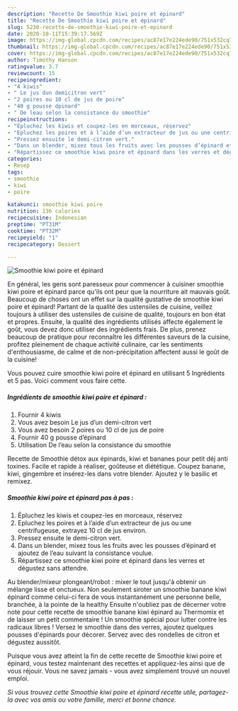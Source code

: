 ```yaml
---
description: "Recette De Smoothie kiwi poire et épinard"
title: "Recette De Smoothie kiwi poire et épinard"
slug: 5230-recette-de-smoothie-kiwi-poire-et-epinard
date: 2020-10-11T15:39:17.569Z
image: https://img-global.cpcdn.com/recipes/ac87e17e224ede90/751x532cq70/smoothie-kiwi-poire-et-epinard-photo-principale-de-la-recette.jpg
thumbnail: https://img-global.cpcdn.com/recipes/ac87e17e224ede90/751x532cq70/smoothie-kiwi-poire-et-epinard-photo-principale-de-la-recette.jpg
cover: https://img-global.cpcdn.com/recipes/ac87e17e224ede90/751x532cq70/smoothie-kiwi-poire-et-epinard-photo-principale-de-la-recette.jpg
author: Timothy Hanson
ratingvalue: 3.7
reviewcount: 15
recipeingredient:
- "4 kiwis"
- " Le jus dun demicitron vert"
- "2 poires ou 10 cl de jus de poire"
- "40 g pousse dpinard"
- " De leau selon la consistance du smoothie"
recipeinstructions:
- "Épluchez les kiwis et coupez-les en morceaux, réservez"
- "Epluchez les poires et à l’aide d’un extracteur de jus ou une centrifugeuse, extrayez 10 cl de jus environ."
- "Pressez ensuite le demi-citron vert."
- "Dans un blender, mixez tous les fruits avec les pousses d’épinard et ajoutez de l’eau suivant la consistance voulue."
- "Répartissez ce smoothie kiwi poire et épinard dans les verres et dégustez sans attendre."
categories:
- Resep
tags:
- smoothie
- kiwi
- poire

katakunci: smoothie kiwi poire 
nutrition: 136 calories
recipecuisine: Indonesian
preptime: "PT31M"
cooktime: "PT32M"
recipeyield: "1"
recipecategory: Dessert

---
```



![Smoothie kiwi poire et épinard](https://img-global.cpcdn.com/recipes/ac87e17e224ede90/751x532cq70/smoothie-kiwi-poire-et-epinard-photo-principale-de-la-recette.jpg)

En général, les gens sont paresseux pour commencer à cuisiner smoothie kiwi poire et épinard parce qu'ils ont peur que la nourriture ait mauvais goût. Beaucoup de choses ont un effet sur la qualité gustative de smoothie kiwi poire et épinard! Partant de la qualité des ustensiles de cuisine, veillez toujours à utiliser des ustensiles de cuisine de qualité, toujours en bon état et propres. Ensuite, la qualité des ingrédients utilisés affecte également le goût, vous devez donc utiliser des ingrédients frais. De plus, prenez beaucoup de pratique pour reconnaître les différentes saveurs de la cuisine, profitez pleinement de chaque activité culinaire, car les sentiments d'enthousiasme, de calme et de non-précipitation affectent aussi le goût de la cuisine!

<!--inarticleads1-->

Vous pouvez cuire smoothie kiwi poire et épinard en utilisant 5 Ingrédients et 5 pas. Voici comment vous faire cette.

##### Ingrédients de smoothie kiwi poire et épinard :

1. Fournir 4 kiwis
1. Vous avez besoin  Le jus d’un demi-citron vert
1. Vous avez besoin 2 poires ou 10 cl de jus de poire
1. Fournir 40 g pousse d’épinard
1. Utilisation  De l’eau selon la consistance du smoothie


Recette de Smoothie détox aux épinards, kiwi et bananes pour petit déj anti toxines. Facile et rapide à réaliser, goûteuse et diététique. Coupez banane, kiwi, gingembre et insérez-les dans votre blender. Ajoutez y le basilic et remixez. 

<!--inarticleads2-->

##### Smoothie kiwi poire et épinard pas à pas :

1. Épluchez les kiwis et coupez-les en morceaux, réservez
1. Epluchez les poires et à l’aide d’un extracteur de jus ou une centrifugeuse, extrayez 10 cl de jus environ.
1. Pressez ensuite le demi-citron vert.
1. Dans un blender, mixez tous les fruits avec les pousses d’épinard et ajoutez de l’eau suivant la consistance voulue.
1. Répartissez ce smoothie kiwi poire et épinard dans les verres et dégustez sans attendre.


Au blender/mixeur plongeant/robot : mixer le tout jusqu&#39;à obtenir un mélange lisse et onctueux. Non seulement siroter un smoothie banane kiwi épinard comme celui-ci fera de vous instantanément une personne belle, branchée, à la pointe de la healthy Ensuite n&#39;oubliez pas de décerner votre note pour cette recette de smoothie banane kiwi épinard au Thermomix et de laisser un petit commentaire ! Un smoothie spécial pour lutter contre les radicaux libres ! Versez le smoothie dans des verres, ajoutez quelques pousses d&#39;épinards pour décorer. Servez avec des rondelles de citron et dégustez aussitôt. 

<!--inarticleads1-->

<p>
Puisque vous avez atteint la fin de cette recette de Smoothie kiwi poire et épinard, vous testez maintenant des recettes et appliquez-les ainsi que de vous réjouir. Vous ne savez jamais - vous avez simplement trouvé un nouvel emploi.
</p>

<p>
<i>Si vous trouvez cette Smoothie kiwi poire et épinard recette utile, partagez-la avec vos amis ou votre famille, merci et bonne chance.</i>
</p>
